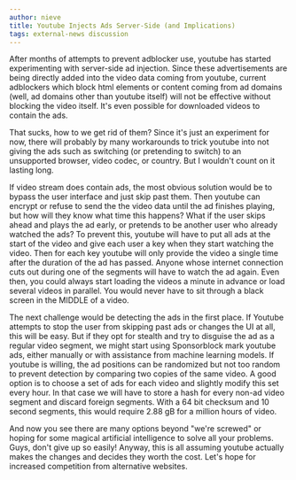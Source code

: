 ```yaml
---
author: nieve
title: Youtube Injects Ads Server-Side (and Implications)
tags: external-news discussion
---
```


After months of attempts to prevent adblocker use, youtube has started experimenting with server-side ad injection. Since these advertisements are being directly added into the video data coming from youtube, current adblockers which block html elements or content coming from ad domains (well, ad domains other than youtube itself) will not be effective without blocking the video itself. It's even possible for downloaded videos to contain the ads.

That sucks, how to we get rid of them? Since it's just an experiment for now, there will probably by many workarounds to trick youtube into not giving the ads such as switching (or pretending to switch) to an unsupported browser, video codec, or country. But I wouldn't count on it lasting long.

If video stream does contain ads, the most obvious solution would be to bypass the user interface and just skip past them. Then youtube can encrypt or refuse to send the the video data until the ad finishes playing, but how will they know what time this happens? What if the user skips ahead and plays the ad early, or pretends to be another user who already watched the ads? To prevent this, youtube will have to put all ads at the start of the video and give each user a key when they start watching the video. Then for each key youtube will only provide the video a single time after the duration of the ad has passed. Anyone whose internet connection cuts out during one of the segments will have to watch the ad again. Even then, you could always start loading the videos a minute in advance or load several videos in parallel. You would never have to sit through a black screen in the MIDDLE of a video.

The next challenge would be detecting the ads in the first place. If Youtube attempts to stop the user from skipping past ads or changes the UI at all, this will be easy. But if they opt for stealth and try to disguise the ad as a regular video segment, we might start using Sponsorblock mark youtube ads, either manually or with assistance from machine learning models. If youtube is willing, the ad positions can be randomized but not too random to prevent detection by comparing two copies of the same video. A good option is to choose a set of ads for each video and slightly modify this set every hour. In that case we will have to store a hash for every non-ad video segment and discard foreign segments. With a 64 bit checksum and 10 second segments, this would require 2.88 gB for a million hours of video.

And now you see there are many options beyond "we're screwed" or hoping for some magical artificial intelligence to solve all your problems. Guys, don't give up so easily! Anyway, this is all assuming youtube actually makes the changes and decides they worth the cost. Let's hope for increased competition from alternative websites.
